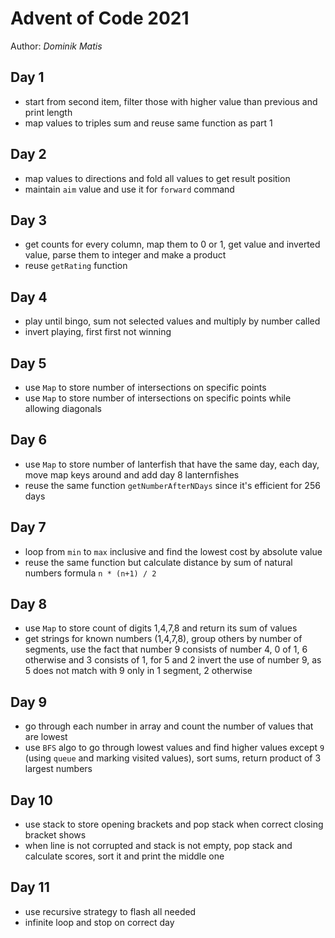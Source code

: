 # Advent of Code 2021
Author: *Dominik Matis*

## Day 1
- start from second item, filter those with higher value than previous and print length
- map values to triples sum and reuse same function as part 1

## Day 2
- map values to directions and fold all values to get result position
- maintain `aim` value and use it for `forward` command

## Day 3
- get counts for every column, map them to 0 or 1, get value and inverted value, parse them to integer and make a product
- reuse `getRating` function

## Day 4
- play until bingo, sum not selected values and multiply by number called
- invert playing, first first not winning

## Day 5
- use `Map` to store number of intersections on specific points
- use `Map` to store number of intersections on specific points while allowing diagonals

## Day 6
- use `Map` to store number of lanterfish that have the same day, each day, move map keys around and add day 8 lanternfishes
- reuse the same function `getNumberAfterNDays` since it's efficient for 256 days

## Day 7
- loop from `min` to `max` inclusive and find the lowest cost by absolute value
- reuse the same function but calculate distance by sum of natural numbers formula `n * (n+1) / 2`

## Day 8
- use `Map` to store count of digits 1,4,7,8 and return its sum of values
- get strings for known numbers (1,4,7,8), group others by number of segments, use the fact that number 9 consists of number 4, 0 of 1, 6 otherwise and 3 consists of 1, for 5 and 2 invert the use of number 9, as 5 does not match with 9 only in 1 segment, 2 otherwise

## Day 9
- go through each number in array and count the number of values that are lowest
- use `BFS` algo to go through lowest values and find higher values except `9` (using `queue` and marking visited values), sort sums, return product of 3 largest numbers

## Day 10
- use stack to store opening brackets and pop stack when correct closing bracket shows
- when line is not corrupted and stack is not empty, pop stack and calculate scores, sort it and print the middle one

## Day 11
- use recursive strategy to flash all needed
- infinite loop and stop on correct day